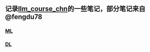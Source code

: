 ## 记录[llm_course_chn](https://github.com/friendmine/llm-course-chn)的一些笔记，部分笔记来自@fengdu78
### [ML]([http://www.ai-start.com/dl2017/](https://github.com/tsw123678/llm_course_cn_note/blob/main/ML.pdf))
### [DL](http://www.ai-start.com/dl2017/) 
